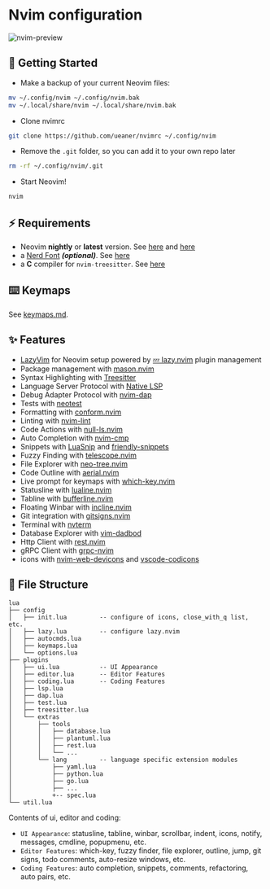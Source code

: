 # Nvim configuration

![nvim-preview](https://github.com/ueaner/nvimrc/assets/318253/df1004d3-8419-4c9f-9bea-5e2bf10c83f5)

## 🚀 Getting Started

- Make a backup of your current Neovim files:

```sh
mv ~/.config/nvim ~/.config/nvim.bak
mv ~/.local/share/nvim ~/.local/share/nvim.bak
```

- Clone nvimrc

```sh
git clone https://github.com/ueaner/nvimrc ~/.config/nvim
```

- Remove the `.git` folder, so you can add it to your own repo later

```sh
rm -rf ~/.config/nvim/.git
```

- Start Neovim!

```sh
nvim
```

## ⚡️ Requirements

- Neovim **nightly** or **latest** version. See [here](https://github.com/neovim/neovim/releases/tag/nightly) and [here](https://github.com/neovim/neovim/releases/tag/stable)
- a [Nerd Font](https://www.nerdfonts.com/) **_(optional)_**. See [here](https://github.com/ueaner/dotfiles/blob/main/ansible/roles/fonts/tasks/main.yml)
- a **C** compiler for `nvim-treesitter`. See [here](https://github.com/nvim-treesitter/nvim-treesitter#requirements)

## ⌨️ Keymaps

See [keymaps.md](docs/keymaps.md).

## ✨ Features

- [LazyVim] for Neovim setup powered by [💤 lazy.nvim] plugin management
- Package management with [mason.nvim]
- Syntax Highlighting with [Treesitter]
- Language Server Protocol with [Native LSP]
- Debug Adapter Protocol with [nvim-dap]
- Tests with [neotest]
- Formatting with [conform.nvim]
- Linting with [nvim-lint]
- Code Actions with [null-ls.nvim]
- Auto Completion with [nvim-cmp]
- Snippets with [LuaSnip] and [friendly-snippets]
- Fuzzy Finding with [telescope.nvim]
- File Explorer with [neo-tree.nvim]
- Code Outline with [aerial.nvim]
- Live prompt for keymaps with [which-key.nvim]
- Statusline with [lualine.nvim]
- Tabline with [bufferline.nvim]
- Floating Winbar with [incline.nvim]
- Git integration with [gitsigns.nvim]
- Terminal with [nvterm]
- Database Explorer with [vim-dadbod]
- Http Client with [rest.nvim]
- gRPC Client with [grpc-nvim]
- icons with [nvim-web-devicons] and [vscode-codicons]

## 📁 File Structure

<!-- prettier-ignore -->
```
lua
├── config
│   ├── init.lua         -- configure of icons, close_with_q list, etc.
│   ├── lazy.lua         -- configure lazy.nvim
│   ├── autocmds.lua
│   ├── keymaps.lua
│   └── options.lua
├── plugins
│   ├── ui.lua           -- UI Appearance
│   ├── editor.lua       -- Editor Features
│   ├── coding.lua       -- Coding Features
│   ├── lsp.lua
│   ├── dap.lua
│   ├── test.lua
│   ├── treesitter.lua
│   └── extras
│       ├── tools
│       │   ├── database.lua
│       │   ├── plantuml.lua
│       │   ├── rest.lua
│       │   └── ...
│       └── lang         -- language specific extension modules
│           ├── yaml.lua
│           ├── python.lua
│           ├── go.lua
│           ├── ...
│           +-- spec.lua
└── util.lua
```

Contents of ui, editor and coding:

- `UI Appearance`: statusline, tabline, winbar, scrollbar, indent, icons, notify, messages, cmdline, popupmenu, etc.
- `Editor Features`: which-key, fuzzy finder, file explorer, outline, jump, git signs, todo comments, auto-resize windows, etc.
- `Coding Features`: auto completion, snippets, comments, refactoring, auto pairs, etc.

[LazyVim]: https://github.com/LazyVim/LazyVim/tree/7a36e2989c3d62e8dbaf4036f5c4551929c565a5
[💤 lazy.nvim]: https://github.com/folke/lazy.nvim
[mason.nvim]: https://github.com/williamboman/mason.nvim
[Treesitter]: https://github.com/nvim-treesitter/nvim-treesitter
[Native LSP]: https://github.com/neovim/nvim-lspconfig
[nvim-dap]: https://github.com/mfussenegger/nvim-dap
[neotest]: https://github.com/nvim-neotest/neotest
[null-ls.nvim]: https://github.com/nvimtools/none-ls.nvim
[conform.nvim]: https://github.com/stevearc/conform.nvim
[nvim-lint]: https://github.com/mfussenegger/nvim-lint
[nvim-cmp]: https://github.com/hrsh7th/nvim-cmp
[LuaSnip]: https://github.com/L3MON4D3/LuaSnip
[friendly-snippets]: https://github.com/rafamadriz/friendly-snippets
[telescope.nvim]: https://github.com/nvim-telescope/telescope.nvim
[neo-tree.nvim]: https://github.com/nvim-neo-tree/neo-tree.nvim
[aerial.nvim]: https://github.com/stevearc/aerial.nvim
[gitsigns.nvim]: https://github.com/lewis6991/gitsigns.nvim
[nvterm]: https://github.com/NvChad/nvterm
[which-key.nvim]: https://github.com/folke/which-key.nvim
[lualine.nvim]: https://github.com/nvim-lualine/lualine.nvim
[bufferline.nvim]: https://github.com/akinsho/bufferline.nvim
[incline.nvim]: https://github.com/b0o/incline.nvim
[vim-dadbod]: https://github.com/tpope/vim-dadbod
[rest.nvim]: https://github.com/rest-nvim/rest.nvim
[grpc-nvim]: https://github.com/hudclark/grpc-nvim
[nvim-web-devicons]: https://github.com/nvim-tree/nvim-web-devicons
[vscode-codicons]: https://github.com/microsoft/vscode-codicons/blob/main/dist/codicon.csv
